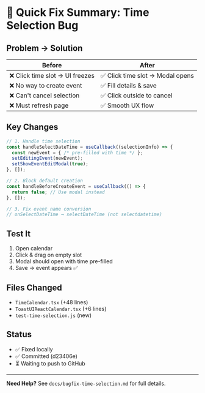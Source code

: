 # 🎯 Quick Fix Summary: Time Selection Bug

## Problem → Solution

| Before | After |
|--------|-------|
| ❌ Click time slot → UI freezes | ✅ Click time slot → Modal opens |
| ❌ No way to create event | ✅ Fill details & save |
| ❌ Can't cancel selection | ✅ Click outside to cancel |
| ❌ Must refresh page | ✅ Smooth UX flow |

## Key Changes

```typescript
// 1. Handle time selection
const handleSelectDateTime = useCallback((selectionInfo) => {
  const newEvent = { /* pre-filled with time */ };
  setEditingEvent(newEvent);
  setShowEventEditModal(true);
}, []);

// 2. Block default creation
const handleBeforeCreateEvent = useCallback(() => {
  return false; // Use modal instead
}, []);

// 3. Fix event name conversion
// onSelectDateTime → selectDateTime (not selectdatetime)
```

## Test It

1. Open calendar
2. Click & drag on empty slot
3. Modal should open with time pre-filled
4. Save → event appears ✅

## Files Changed

- `TimeCalendar.tsx` (+48 lines)
- `ToastUIReactCalendar.tsx` (+6 lines)
- `test-time-selection.js` (new)

## Status

- ✅ Fixed locally
- ✅ Committed (d23406e)
- ⏳ Waiting to push to GitHub

---

**Need Help?** See `docs/bugfix-time-selection.md` for full details.
